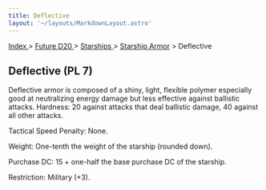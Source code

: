 ```yaml
---
title: Deflective
layout: '~/layouts/MarkdownLayout.astro'
---
```


[ Index ](/) > [ Future D20 ](/future.d20.srd) > [ Starships ](/future.d20.srd/starships) > [ Starship Armor](/future.d20.srd/starships/starship.armor) > Deflective

##  Deflective (PL 7)

Deflective armor is composed of a shiny, light, flexible polymer especially
good at neutralizing energy damage but less effective against ballistic
attacks. Hardness: 20 against attacks that deal ballistic damage, 40 against
all other attacks.

Tactical Speed Penalty: None.

Weight: One-tenth the weight of the starship (rounded down).

Purchase DC: 15 + one-half the base purchase DC of the starship.

Restriction: Military (+3).


